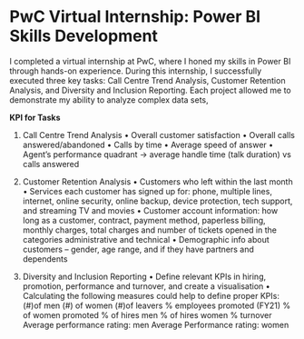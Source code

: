 # PwC Virtual Internship: Power BI Skills Development

I completed a virtual internship at PwC, where I honed my skills in Power BI through hands-on experience. During this internship, I successfully executed three key tasks: Call Centre Trend Analysis, Customer Retention Analysis, and Diversity and Inclusion Reporting. Each project allowed me to demonstrate my ability to analyze complex data sets, 

**KPI for Tasks**
1.  Call Centre Trend Analysis
• Overall customer satisfaction
• Overall calls answered/abandoned
• Calls by time
• Average speed of answer
• Agent’s performance quadrant -> average handle time (talk duration) vs calls answered

2. Customer Retention Analysis
• Customers who left within the last month
• Services each customer has signed up for: phone, multiple lines, internet, online security, online backup, device protection, tech
support, and streaming TV and movies
• Customer account information: how long as a customer, contract, payment method, paperless billing, monthly charges, total charges
and number of tickets opened in the categories administrative and technical
• Demographic info about customers – gender, age range, and if they have partners and dependents

3. Diversity and Inclusion Reporting
• Define relevant KPIs in hiring, promotion, performance and turnover, and create a visualisation
• Calculating the following measures could help to define proper KPIs:
(#)of men
(#) of women
(#)of leavers
% employees promoted (FY21)
% of women promoted
% of hires men
% of hires women
% turnover 
Average performance rating: men
Average Performance rating: women
